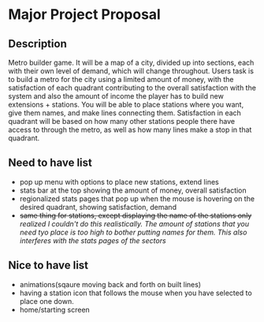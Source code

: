 # Major Project Proposal

## Description
Metro builder game. It will be a map of a city, divided up into sections, each with their own level of demand, which will change throughout. Users task is to build a metro for the city using a limited amount of money, with the satisfaction of each quadrant contributing to the overall satisfaction with the system and also the amount of income the player has to build new extensions + stations. You will be able to place stations where you want, give them names, and make lines connecting them. Satisfaction in each quadrant will be based on how many other stations people there have access to through the metro, as well as how many lines make a stop in that quadrant.

## Need to have list
  - pop up menu with options to place new stations, extend lines
  - stats bar at the top showing the amount of money, overall satisfaction
  - regionalized stats pages that pop up when the mouse is hovering on the desired quadrant, showing satisfaction, demand
  - ~~same thing for stations, except displaying the name of the stations only~~
  *realized I couldn't do this realistically. The amount of stations that you need tyo place is too high to bother putting names for them. This also interferes with the stats pages of the sectors*

## Nice to have list
  - animations(sqaure moving back and forth on built lines)
  - having a station icon that follows the mouse when you have selected to place one down.
  - home/starting screen
